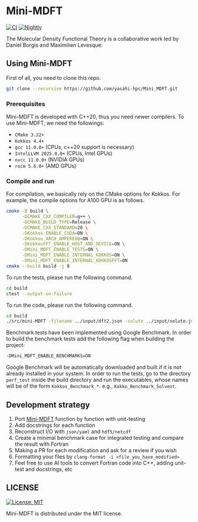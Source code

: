 <!--
SPDX-FileCopyrightText: (C) The Mini-MDFT development team, see COPYRIGHT.md file

SPDX-License-Identifier: MIT
-->

# Mini-MDFT

[![CI](https://github.com/yasahi-hpc/Mini_MDFT/actions/workflows/build_test.yml/badge.svg)](https://github.com/yasahi-hpc/Mini_MDFT/actions/workflows/build_test.yml)
[![Nightly](https://github.com/yasahi-hpc/Mini_MDFT/actions/workflows/nightly.yml/badge.svg)](https://github.com/yasahi-hpc/Mini_MDFT/actions/workflows/nightly.yml)

The Molecular Density Functional Theory is a collaborative work led by Daniel Borgis and Maximilien Levesque:

## Using Mini-MDFT
First of all, you need to clone this repo.
```bash
git clone --recursive https://github.com/yasahi-hpc/Mini_MDFT.git
```

### Prerequisites
Mini-MDFT is developed with C++20, thus you need newer compilers.
To use Mini-MDFT, we need the followings:
* `CMake 3.22+`
* `Kokkos 4.4+`
* `gcc 11.0.0+` (CPUs, c++20 support is necessary)
* `IntelLLVM 2025.0.0+` (CPUs, Intel GPUs)
* `nvcc 11.0.0+` (NVIDIA GPUs)
* `rocm 5.6.0+` (AMD GPUs)

### Compile and run

For compilation, we basically rely on the CMake options for Kokkos. For example, the compile options for A100 GPU is as follows.
```bash
cmake -B build \
      -DCMAKE_CXX_COMPILER=g++ \
      -DCMAKE_BUILD_TYPE=Release \
      -DCMAKE_CXX_STANDARD=20 \
      -DKokkos_ENABLE_CUDA=ON \
      -DKokkos_ARCH_AMPERE80=ON \
      -DKokkosFFT_ENABLE_HOST_AND_DEVICE=ON \
      -DMini_MDFT_ENABLE_TESTS=ON \
      -DMini_MDFT_ENABLE_INTERNAL_KOKKOS=ON \
      -DMini_MDFT_ENABLE_INTERNAL_KOKKOSFFT=ON
cmake --build build -j 8
```

To run the tests, please run the following command.
```bash
cd build
ctest --output-on-failure
```

To run the code, please run the following command.
```bash
cd build
./src/mini-MDFT -filename ../input/dft2.json -solute ../input/solute.json -luc_file ../data/dcf/tip3p/tip3p-ck_nonzero_nmax3_ml
```

Benchmark tests have been implemented using Google Benchmark. In order to build the benchmark tests add the following flag when building the project:
```bash
-DMini_MDFT_ENABLE_BENCHMARKS=ON
```
Google Benchmark will be automatically downloaded and built if it is not already installed in your system. In order to run the tests, go to the directory `perf_test` inside the build directory and run the executables, whose names will be of the form `Kokkos_Benchmark_*`. e.g., `Kokko_Benchmark_Solvent`. 

## Development strategy

1. Port [Mini-MDFT](https://github.com/LuJeMa/Mini_MDFT) function by function with unit-testing
2. Add docstrings for each function
3. Reconstruct I/O with `json/yaml` and `hdf5/netcdf`
4. Create a minimal benchmark case for integrated testing and compare the result with Fortran
5. Making a PR for each modification and ask for a review if you wish
6. Formatting your files by `clang-format -i <file_you_have_modified>`
7. Feel free to use AI tools to convert Fortran code into C++, adding unit-test and docstrings, etc

## LICENSE

[![License: MIT](https://img.shields.io/badge/License-MIT-yellow.svg)](https://opensource.org/licenses/MIT)

Mini-MDFT is distributed under the MIT license.
